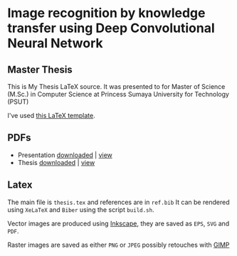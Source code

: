 # Image recognition by knowledge transfer using Deep Convolutional Neural Network
## Master Thesis

This is My Thesis LaTeX source.
It was presented to for Master of Science (M.Sc.) in Computer Science at Princess Sumaya University for Technology (PSUT) 

I've used [this LaTeX template](https://github.com/muayyad-alsadi/psut-latex-thesis).

## PDFs

* Presentation [downloaded](https://raw.githubusercontent.com/muayyad-alsadi/master-thesis-cnn/master/presentation.pdf) | [view](https://github.com/muayyad-alsadi/master-thesis-cnn/blob/master/presentation.pdf)
* Thesis [downloaded](https://raw.githubusercontent.com/muayyad-alsadi/master-thesis-cnn/master/thesis.pdf) | [view](https://github.com/muayyad-alsadi/master-thesis-cnn/blob/master/thesis.pdf)

## Latex

The main file is `thesis.tex` and references are in `ref.bib`
It can be rendered using `XeLaTeX` and `Biber` using the script `build.sh`.

Vector images are produced using [Inkscape](https://inkscape.org/),
they are saved as `EPS`, `SVG` and `PDF`.

Raster images are saved as either `PNG` or `JPEG` possibly retouches with [GIMP](https://www.gimp.org/)

